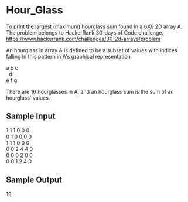 # Hour_Glass
To print the largest (maximum) hourglass sum found in a 6X6 2D array A. The problem belongs to HackerRank 30-days of Code challenge. 
https://www.hackerrank.com/challenges/30-2d-arrays/problem

An hourglass in array A is defined to be a subset of values with indices falling in this pattern in A's graphical representation:
<p>a b c<br>
&#160;&#160;d<br>
e f g</p>

There are 16 hourglasses in A, and an hourglass sum is the sum of an hourglass' values.

## Sample Input

<p>1 1 1 0 0 0<br>
0 1 0 0 0 0<br>
1 1 1 0 0 0<br>
0 0 2 4 4 0<br>
0 0 0 2 0 0<br>
0 0 1 2 4 0</p>

## Sample Output

19
